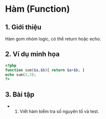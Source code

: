 # Hàm (Function)

## 1. Giới thiệu
Hàm gom nhóm logic, có thể return hoặc echo.

## 2. Ví dụ minh họa

```php
<?php
function sum($a,$b){ return $a+$b; }
echo sum(2,3);
?>
```

## 3. Bài tập
- 1. Viết hàm kiểm tra số nguyên tố và test.
